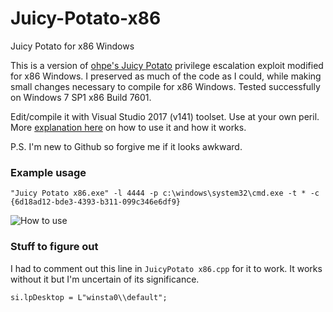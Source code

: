 # Juicy-Potato-x86
Juicy Potato for x86 Windows

This is a version of [ohpe's Juicy Potato][1] privilege escalation exploit modified for x86 Windows. I preserved as much of the code as I could, while making small changes necessary to compile for x86 Windows. Tested successfully on Windows 7 SP1 x86 Build 7601.

Edit/compile it with Visual Studio 2017 (v141) toolset. Use at your own peril.
More [explanation here][2] on how to use it and how it works.

P.S. I'm new to Github so forgive me if it looks awkward.

### Example usage

```
"Juicy Potato x86.exe" -l 4444 -p c:\windows\system32\cmd.exe -t * -c {6d18ad12-bde3-4393-b311-099c346e6df9}
```
![How to use](https://github.com/ivanitlearning/Juicy-Potato-x86/blob/master/JuicyPotato.png)


### Stuff to figure out
I had to comment out this line in `JuicyPotato x86.cpp` for it to work. It works without it but I'm uncertain of its significance.
```
si.lpDesktop = L"winsta0\\default";
```

[1]: https://github.com/ohpe/juicy-potato
[2]: https://hunter2.gitbook.io/darthsidious/privilege-escalation/juicy-potato
